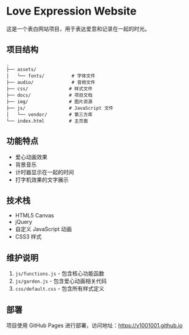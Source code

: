 # Love Expression Website

这是一个表白网站项目，用于表达爱意和记录在一起的时光。

## 项目结构

```
.
├── assets/
│   └── fonts/          # 字体文件
├── audio/              # 音频文件
├── css/               # 样式文件
├── docs/              # 项目文档
├── img/               # 图片资源
├── js/                # JavaScript 文件
│   └── vendor/        # 第三方库
└── index.html         # 主页面
```

## 功能特点

- 爱心动画效果
- 背景音乐
- 计时器显示在一起的时间
- 打字机效果的文字展示

## 技术栈

- HTML5 Canvas
- jQuery
- 自定义 JavaScript 动画
- CSS3 样式

## 维护说明

1. `js/functions.js` - 包含核心功能函数
2. `js/garden.js` - 包含爱心动画相关代码
3. `css/default.css` - 包含所有样式定义

## 部署

项目使用 GitHub Pages 进行部署，访问地址：https://v1001001.github.io 